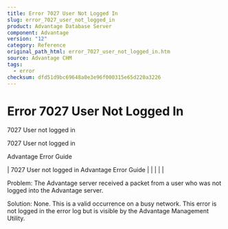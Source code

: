 ```yaml
---
title: Error 7027 User Not Logged In
slug: error_7027_user_not_logged_in
product: Advantage Database Server
component: Advantage
version: "12"
category: Reference
original_path_html: error_7027_user_not_logged_in.htm
source: Advantage CHM
tags:
  - error
checksum: dfd51d9bc69648a0e3e96f000315e65d220a3226
---
```


# Error 7027 User Not Logged In

7027 User not logged in

7027 User not logged in

Advantage Error Guide

| 7027 User not logged in  Advantage Error Guide |  |  |  |  |

Problem: The Advantage server received a packet from a user who was not logged into the Advantage server.

Solution: None. This is a valid occurrence on a busy network. This error is not logged in the error log but is visible by the Advantage Management Utility.
